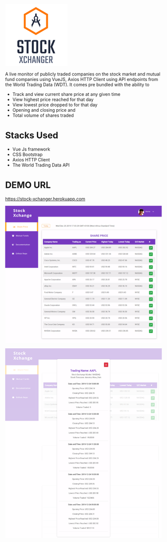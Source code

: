 ![Logo](images/logo.png)

A live monitor of publicly traded companies on the stock market and mutual fund companies using VueJS, Axios HTTP Client using API endpoints from the World Trading Data (WDT).
It comes pre bundled with the ability to 
* Track and view current share price at any given time
* View highest price reached for that day
* View lowest price dropped to for that day
* Opening and closing price and 
* Total volume of shares traded

# Stacks Used

* Vue Js framework
* CSS Bootstrap
* Axios HTTP Client
* The World Trading Data API

# DEMO URL

https://stock-xchanger.herokuapp.com

![Image 1](images/stock_market.png)

![Image 2](images/stock_market_info.png)

